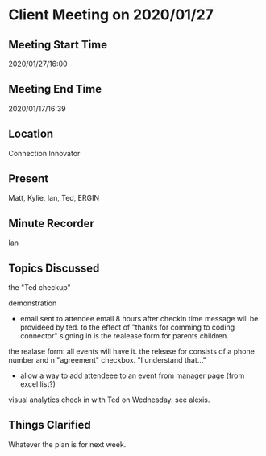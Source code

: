 # Client Meeting on 2020/01/27

## Meeting Start Time

2020/01/27/16:00

## Meeting End Time

2020/01/17/16:39

## Location

Connection Innovator

## Present

Matt, Kylie, Ian, Ted, ERGIN

## Minute Recorder

Ian

## Topics Discussed

the "Ted checkup"

demonstration

+ email sent to attendee email 8 hours after checkin time
message will be provideed by ted. to the effect of "thanks for comming to coding connector"
signing in is the realease form for parents children.

the realase form:
  all events will have it.
  the release for consists of a phone number and n "agreement" checkbox. "I understand that..."
  
+ allow a way to add attendeee to an event from manager page (from excel list?)


visual analytics
   check in with Ted on Wednesday. see alexis.
   

## Things Clarified

Whatever the plan is for next week.
